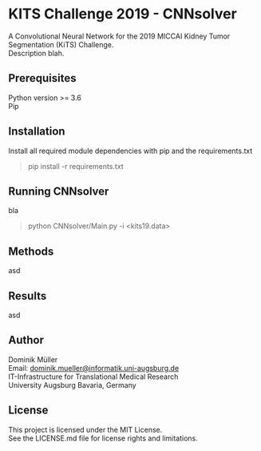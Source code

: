 # KITS Challenge 2019 - CNNsolver

A Convolutional Neural Network for the 2019 MICCAI Kidney Tumor Segmentation (KiTS) Challenge.\
Description blah.

## Prerequisites

Python version >= 3.6\
Pip

## Installation

Install all required module dependencies with pip and the requirements.txt

> pip install -r requirements.txt 

## Running CNNsolver

bla
> python CNNsolver/Main.py -i <kits19.data>

## Methods

asd

## Results

asd

## Author

Dominik Müller\
Email: dominik.mueller@informatik.uni-augsburg.de\
IT-Infrastructure for Translational Medical Research\
University Augsburg
Bavaria, Germany

## License

This project is licensed under the MIT License.\
See the LICENSE.md file for license rights and limitations.
